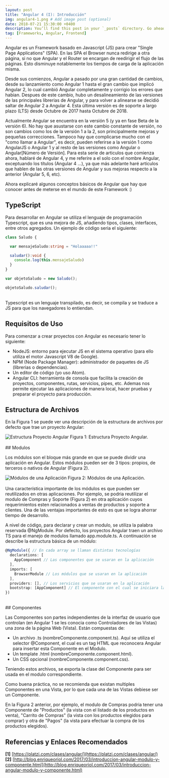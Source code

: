 ```yaml
---
layout: post
title: "Angular 4 (I): Introducción"
img: angular4-1.png # Add image post (optional)
date: 2018-07-21 15:30:00 +0400
description: You’ll find this post in your `_posts` directory. Go ahead and edit it and re-build the site to see your changes. # Add post description (optional)
tag: [Frameworks, Angular, Frontend]
---
```

Angular es un Framework basado en Javascript (JS) para crear "Single Page Applications" (SPA). En las SPA el Browser nunca redirige a otra página, si no que Angular y el Router se encargan de reedirigir el flujo de las páginas. Esto disminuye notablemente los tiempos de carga de la aplicación misma.

Desde sus comienzos, Angular a pasado por una gran cantidad de cambios, desde su lanzamiento como Angular 1 hasta el gran cambio que implicó Angular 2, lo cual cambió Angular completamente y corrigio los errores que habian. Despues de este cambio, hubo un desalineamiento de las versiones de las principales librerias de Angular, y para volver a alinearse se decidió saltar de Angular 2 a Angular 4. Esta última versión es de soporte a largo plazo (LTS) desde Octubre de 2017 hasta Octubre de 2018.

Actualmente Angular se encuentra en la versión 5 (y ya en fase Beta de la versión 6). No hay que asustarse con este cambio constante de versión, no son cambios como los de la versión 1 a la 2, son principalmente mejoras y pequeñas correcciones. Tampoco hay que complicarse mucho con el "como llamar a Angular", es decir, pueden referirse a la versión 1 como AngularJS o Angular 1 y al resto de las versiones como Angular o Angular[Número de Versión]. Para esta serie de articulos que comienza ahora, hablaré de Angular 4, y me referire a el solo con el nombre Angular, exceptuando los títulos (Angular 4 ...), ya que más adelante haré artículos que hablen de las otras versiones de Angular y sus mejoras respecto a la anterior (Angular 5, 6, etc).

Ahora explicaré algunos conceptos básicos de Angular que hay que conocer antes de meterse en el mundo de este Framework :)

## TypeScript

Para desarrollar en Angular se utiliza el lenguaje de programación Typescript, que es una mejora de JS, añadiendo tipos, clases, interfaces, entre otros agregados. Un ejemplo de código seria el siguiente:
```typescript
class Saludo {

  var mensajeSaludo:string = "Holaaaaa!!"

  saludar():void {
    console.log(this.mensajeSaludo)
  }
}

var objetoSaludo = new Saludo();

objetoSaludo.saludar();
```
<br/>
Typescript es un lenguaje transpilado, es decir, se compila y se traduce a JS para que los navegadores lo entiendan.

## Requisitos de Uso

Para comenzar a crear proyectos con Angular es necesario tener lo siguiente:

* NodeJS: entorno para ejecutar JS en el sistema operativo (para ello utiliza el motor Javascript V8 de Google).
* NPM (Node Package Manager): administrador de paquetes de JS (librerias o dependencias).
* Un editor de código (yo uso Atom).
* Angular CLI: herramienta de consola que facilita la creación de proyectos, componentes, rutas, servicios, pipes, etc. Ademas nos permite ejecutar las aplicaciones de manera local, hacer pruebas y preparar el proyecto para producción.

## Estructura de Archivos

En la Figura 1 se puede ver una descripción de la estructura de archivos por defecto que trae un proyecto Angular:

<div class="img_post_container">
<img class="img_post" src="https://imgur.com/RWl1SZu.png" alt="Estructura Proyecto Angular">
Figura 1: Estructura Proyecto Angular.
</div>
<br/>
## Modulos

Los módulos son el bloque más grande en que se puede dividir una aplicación en Angular. Estos módulos pueden ser de 3 tipos: propios, de terceros o nativos de Angular (Figura 2).

<div class="img_post_container">
<img class="img_post" src="https://imgur.com/te2Wzr4.png" alt="Módulos de una Aplicación">
Figura 2: Módulos de una Aplicación.
</div>
<br/>
Una característica importante de los módulos es que pueden ser reutilizados en otras aplicaciones. Por ejemplo, se podria reutilizar el modulo de Compras y Soporte (Figura 2) en otra aplicación cuyos requerimientos esten relacionados a ventas de productos y soporte a clientes. Una de las ventajas importantes de esto es que se logra ahorrar tiempo de desarrollo.

A nivel de código, para declarar y crear un modulo, se utiliza la palabra reservada @NgModule. Por defecto, los proyectos Angular traen un archivo TS para el manejo de modulos llamado app.module.ts. A continuación se describe la estructura básica de un módulo:
```typescript
@NgModule({ // En cada array se llaman distintas tecnologías
  declarations: [
    AppComponent // Las componentes que se usaran en la aplicación
  ],
  imports: [
    BrowserModule // Los módulos que se usaran en la aplicación
  ],
  providers: [], // Los servicios que se usaran en la aplicación
  bootstrap: [AppComponent] // El componente con el cual se iniciara la aplicación
})
```
<br/>
## Componentes

Las Componentes son partes independientes de la interfaz de usuario que controlan (en Angular 1 se les conocia como Controladores de las Vistas) una zona de la página Web (Vista). Están compuestas de:

* Un archivo .ts (nombreComponente.component.ts). Aquí se utiliza el selector @Component, el cual es un tag HTML que reconocera Angular para insertar esta Componente en el Modulo.
* Un template .html (nombreComponente.component.html).
* Un CSS opcional (nombreComponente.component.css).

Teniendo estos archivos, se exporta la clase del Componente para ser usada en el modulo correspondiente.

Como buena práctica, no se recomienda que existan multiples Componentes en una Vista, por lo que cada una de las Vistas debiese ser un Componente.

En la Figura 2 anterior, por ejemplo, el modulo de Compras podria tener una Componente de "Productos" (la vista con el listado de los productos en venta), "Carrito de Compras" (la vista con los productos elegidos para comprar) y otra de "Pagos" (la vista para efectuar la compra de los productos elegidos).

## Referencias y Enlaces Recomendados

**[1]** [https://platzi.com/clases/angular/](https://platzi.com/clases/angular/)
**[2]** [http://blog.enriqueoriol.com/2017/03/introduccion-angular-modulo-y-componente.html](http://blog.enriqueoriol.com/2017/03/introduccion-angular-modulo-y-componente.html)
